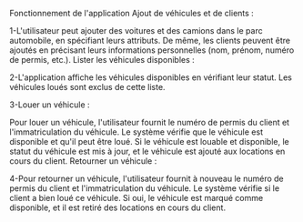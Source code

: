 Fonctionnement de l'application
Ajout de véhicules et de clients :

1-L'utilisateur peut ajouter des voitures et des camions dans le parc automobile, en spécifiant leurs attributs.
De même, les clients peuvent être ajoutés en précisant leurs informations personnelles (nom, prénom, numéro de permis, etc.).
Lister les véhicules disponibles :

2-L'application affiche les véhicules disponibles en vérifiant leur statut. Les véhicules loués sont exclus de cette liste.

3-Louer un véhicule :

Pour louer un véhicule, l'utilisateur fournit le numéro de permis du client et l'immatriculation du véhicule.
Le système vérifie que le véhicule est disponible et qu'il peut être loué. Si le véhicule est louable et disponible, le statut du véhicule est mis à jour, et le véhicule est ajouté aux locations en cours du client.
Retourner un véhicule :

4-Pour retourner un véhicule, l'utilisateur fournit à nouveau le numéro de permis du client et l'immatriculation du véhicule.
Le système vérifie si le client a bien loué ce véhicule. Si oui, le véhicule est marqué comme disponible, et il est retiré des locations en cours du client.
